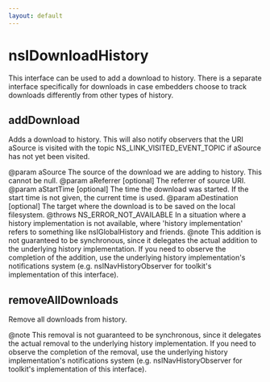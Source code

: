 ```yaml
---
layout: default
---
```


# nsIDownloadHistory #

This interface can be used to add a download to history.  There is a separate
interface specifically for downloads in case embedders choose to track
downloads differently from other types of history.


## addDownload ##

Adds a download to history.  This will also notify observers that the
URI aSource is visited with the topic NS_LINK_VISITED_EVENT_TOPIC if
aSource has not yet been visited.

@param aSource
       The source of the download we are adding to history.  This cannot be
       null.
@param aReferrer
       [optional] The referrer of source URI.
@param aStartTime
       [optional] The time the download was started.  If the start time
       is not given, the current time is used.
@param aDestination
       [optional] The target where the download is to be saved on the local
       filesystem.
@throws NS_ERROR_NOT_AVAILABLE
        In a situation where a history implementation is not available,
        where 'history implementation' refers to something like
        nsIGlobalHistory and friends.
@note This addition is not guaranteed to be synchronous, since it delegates
      the actual addition to the underlying history implementation.  If you
      need to observe the completion of the addition, use the underlying
      history implementation's notifications system (e.g. nsINavHistoryObserver
      for toolkit's implementation of this interface).


## removeAllDownloads ##

Remove all downloads from history.

@note This removal is not guaranteed to be synchronous, since it delegates
      the actual removal to the underlying history implementation.  If you
      need to observe the completion of the removal, use the underlying
      history implementation's notifications system (e.g. nsINavHistoryObserver
      for toolkit's implementation of this interface).

